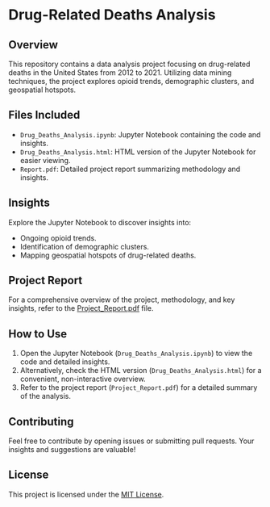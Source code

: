 # Drug-Related Deaths Analysis

## Overview

This repository contains a data analysis project focusing on drug-related deaths in the United States from 2012 to 2021. Utilizing data mining techniques, the project explores opioid trends, demographic clusters, and geospatial hotspots.

## Files Included

- `Drug_Deaths_Analysis.ipynb`: Jupyter Notebook containing the code and insights.
- `Drug_Deaths_Analysis.html`: HTML version of the Jupyter Notebook for easier viewing.
- `Report.pdf`: Detailed project report summarizing methodology and insights.

## Insights

Explore the Jupyter Notebook to discover insights into:

- Ongoing opioid trends.
- Identification of demographic clusters.
- Mapping geospatial hotspots of drug-related deaths.

## Project Report

For a comprehensive overview of the project, methodology, and key insights, refer to the [Project_Report.pdf](Project_Report.pdf) file.

## How to Use

1. Open the Jupyter Notebook (`Drug_Deaths_Analysis.ipynb`) to view the code and detailed insights.
2. Alternatively, check the HTML version (`Drug_Deaths_Analysis.html`) for a convenient, non-interactive overview.
3. Refer to the project report (`Project_Report.pdf`) for a detailed summary of the analysis.

## Contributing

Feel free to contribute by opening issues or submitting pull requests. Your insights and suggestions are valuable!

## License

This project is licensed under the [MIT License](LICENSE).
